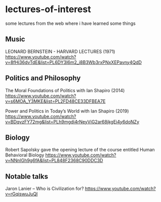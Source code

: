 # lectures-of-interest
some lectures from the web where i have learned some things

## Music

LEONARD BERNSTEIN - HARVARD LECTURES (1971)
https://www.youtube.com/watch?v=8fHi36dvTdE&list=PL6DY3I6m2_i8B3Wb3rxPNxXEPavny4QdD


## Politics and Philosophy

The Moral Foundations of Politics with Ian Shapiro (2014)
https://www.youtube.com/watch?v=s6MOA_Y3MKE&list=PL2FD48CE33DFBEA7E



Power and Politics in Today’s World with Ian Shapiro (2019)
https://www.youtube.com/watch?v=BDqvzFY72mg&list=PLh9mgdi4rNeyViG2ar68jkgEi4y6doNZy



## Biology

Robert Sapolsky gave the opening lecture of the course entitled Human Behavioral Biology
https://www.youtube.com/watch?v=NNnIGh9g6fA&list=PL848F2368C90DDC3D


## Notable talks

Jaron Lanier – Who is Civilization for?
https://www.youtube.com/watch?v=rGqiswuJuQI
